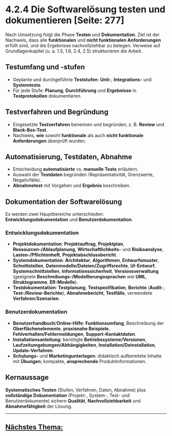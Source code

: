 # 4.2.4 Die Softwarelösung testen und dokumentieren [Seite: 277]

Nach Umsetzung folgt die Phase **Testen** und **Dokumentation**. Ziel ist der Nachweis, dass alle **funktionalen** und **nicht funktionalen Anforderungen** erfüllt sind, und die Ergebnisse nachvollziehbar zu belegen. Verweise auf Grundlagenkapitel (u. a. 1.5, 1.6, 2.4, 2.5) strukturieren die Arbeit. 

## Testumfang und -stufen

* Geplante und durchgeführte **Teststufen**: **Unit-**, **Integrations-** und **Systemtests**.
* Für jede Stufe: **Planung**, **Durchführung** und **Ergebnisse** in **Testprotokollen** dokumentieren. 

## Testverfahren und Begründung

* Eingesetzte **Testverfahren** benennen und begründen, z. B. **Review** und **Black-Box-Test**.
* Nachweis, **wie** sowohl **funktionale** als auch **nicht funktionale Anforderungen** überprüft wurden. 

## Automatisierung, Testdaten, Abnahme

* Entscheidung **automatisierte** vs. **manuelle Tests** erläutern.
* Auswahl der **Testdaten** begründen (Repräsentativität, Grenzwerte, Negativfälle).
* **Abnahmetest** mit Vorgehen und **Ergebnis** beschreiben. 

## Dokumentation der Softwarelösung

Es werden zwei Hauptbereiche unterschieden: **Entwicklungsdokumentation** und **Benutzerdokumentation**. 

### Entwicklungsdokumentation

* **Projektdokumentation**: **Projektauftrag**, **Projektplan**, **Ressourcen-/Ablaufplanung**, **Wirtschaftlichkeits-** und **Risikoanalyse**, **Lasten-/Pflichtenheft**, **Projektabschlussbericht**. 
* **Systemdokumentation**: **Architektur**, **Algorithmen**, **Entwurfsmuster**, **Schnittstellen**, **Datenmodelle/Dateien/Zugriffsrechte**, **UI-Entwurf**, **Systemschnittstellen**, **Informationssicherheit**, **Versionsverwaltung** (geeignete **Beschreibungs-/Modellierungssprachen** wie **UML**, **Struktogramme**, **ER-Modelle**).
* **Testdokumentation**: **Testplanung**, **Testspezifikation**, **Berichte** (**Audit-**, **Test-/Review-Berichte**), **Abnahmebericht**, **Testfälle**, verwendete **Verfahren**/**Szenarien**. 

### Benutzerdokumentation

* **Benutzerhandbuch**/**Online-Hilfe**: **Funktionsumfang**, Beschreibung der **Oberflächenelemente**, **praxisnahe Beispiele**, **Fehlverhalten/Fehlermeldungen**, **Support-Kontaktdaten**. 
* **Installationsanleitung**: benötigte **Betriebssysteme/Versionen**, **Laufzeitumgebungen/Abhängigkeiten**, **Installation/Deinstallation**, **Update-Verfahren**. 
* **Schulungs-** und **Marketingunterlagen**: didaktisch aufbereitete Inhalte mit **Übungen**; kompakte, **ansprechende** Produktinformationen. 

## Kernaussage

**Systematisches Testen** (Stufen, Verfahren, Daten, Abnahme) plus **vollständige Dokumentation** (Projekt-, System-, Test- und Benutzerdokumente) sichern **Qualität**, **Nachvollziehbarkeit** und **Abnahmefähigkeit** der Lösung.

---

## [Nächstes Thema:](./4.2.5_Die_Softwareloesung_praesentieren.md)